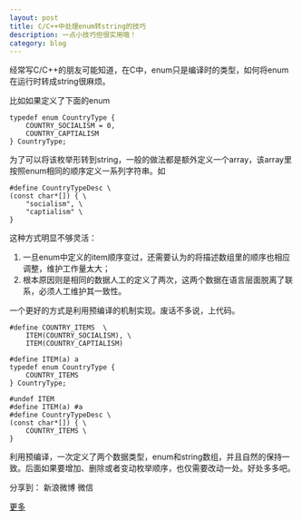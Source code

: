 ```yaml
---
layout: post
title: C/C++中处理enum转string的技巧
description: 一点小技巧但很实用哦！
category: blog
---
```


经常写C/C++的朋友可能知道，在C中，enum只是编译时的类型，如何将enum在运行时转成string很麻烦。

比如如果定义了下面的enum

	typedef enum CountryType {
	    COUNTRY_SOCIALISM = 0,
	    COUNTRY_CAPTIALISM
	} CountryType;
 
为了可以将该枚举形转到string，一般的做法都是额外定义一个array，该array里按照enum相同的顺序定义一系列字符串。如

	#define CountryTypeDesc \
	(const char*[]) { \
	    "socialism", \
	    "captialism" \
	}

这种方式明显不够灵活：

1. 一旦enum中定义的item顺序变过，还需要认为的将描述数组里的顺序也相应调整，维护工作量太大；
2. 根本原因则是相同的数据人工的定义了两次，这两个数据在语言层面脱离了联系，必须人工维护其一致性。

一个更好的方式是利用预编译的机制实现。废话不多说，上代码。

	#define COUNTRY_ITEMS  \
	    ITEM(COUNTRY_SOCIALISM), \
	    ITEM(COUNTRY_CAPTIALISM)
	
	#define ITEM(a) a
	typedef enum CountryType {
	    COUNTRY_ITEMS
	} CountryType;
	
	#undef ITEM
	#define ITEM(a) #a
	#define CountryTypeDesc \
	(const char*[]) { \
	    COUNTRY_ITEMS \
	}
 

利用预编译，一次定义了两个数据类型，enum和string数组，并且自然的保持一致。后面如果要增加、删除或者变动枚举顺序，也仅需要改动一处。好处多多吧。


<div id="ckepop">
<span class="jiathis_txt">分享到：</span>
<a class="jiathis_button_tsina">新浪微博</a>
<a class="jiathis_button_weixin">微信</a>

<a href="http://www.jiathis.com/share" class="jiathis jiathis_txt jiathis_separator jtico jtico_jiathis" target="_blank">更多</a>
<a class="jiathis_counter_style"></a>
</div>
<script type="text/javascript" src="http://v2.jiathis.com/code/jia.js" charset="utf-8"></script>